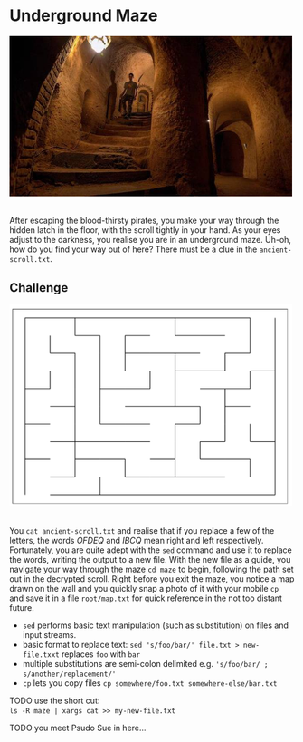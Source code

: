 
# Underground Maze


<img src="images/underground-maze.jpeg" width="500"><br/><br/>

After escaping the blood-thirsty pirates, you make your way through the hidden latch in the floor, with the scroll tightly in your hand. As your eyes adjust to the darkness, you realise you are in an underground maze. Uh-oh, how do you find your way out of here? There must be a clue in the `ancient-scroll.txt`.


## Challenge

<img src="images/maze-plot-1.png" width="500"><br/><br/>

You `cat ancient-scroll.txt` and realise that if you replace a few of the letters, the words *OFDEQ* and *IBCQ* mean right and left respectively. Fortunately, you are quite adept with the `sed` command and use it to replace the words, writing the output to a new file. With the new file as a guide, you navigate your way through the maze `cd maze` to begin, following the path set out in the decrypted scroll. Right before you exit the maze, you notice a map drawn on the wall and you quickly snap a photo of it with your mobile `cp` and save it in a file `root/map.txt` for quick reference in the not too distant future.

- `sed` performs basic text manipulation (such as substitution) on files and input streams.
- basic format to replace text: `sed 's/foo/bar/' file.txt > new-file.txxt` replaces `foo` with `bar`
- multiple substitutions are semi-colon delimited e.g. `'s/foo/bar/ ; s/another/replacement/'`
- `cp` lets you copy files `cp somewhere/foo.txt somewhere-else/bar.txt`

TODO
use the short cut:   
```ls -R maze | xargs cat >> my-new-file.txt```

TODO
 you meet Psudo Sue in here...
